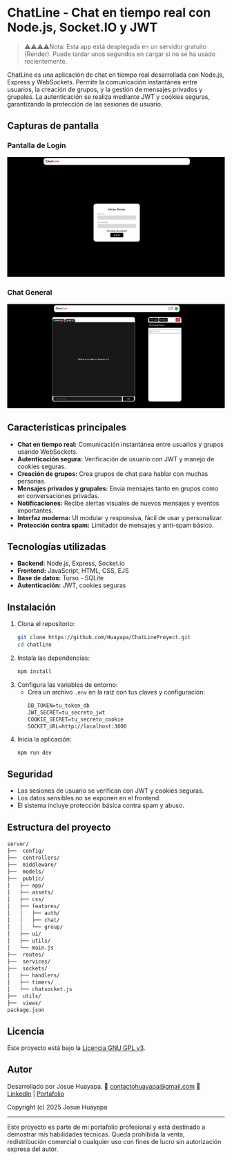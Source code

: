 # ChatLine - Chat en tiempo real con Node.js, Socket.IO y JWT
> ⚠️⚠️⚠️⚠️Nota: Esta app está desplegada en un servidor gratuito (Render). Puede tardar unos segundos en cargar si no se ha usado recientemente.

 ChatLine es una aplicación de chat en tiempo real desarrollada con Node.js, Express y WebSockets. Permite la comunicación instantánea entre usuarios, la creación de grupos, y la gestión de mensajes privados y grupales. La autenticación se realiza mediante JWT y cookies seguras, garantizando la protección de las sesiones de usuario.
## Capturas de pantalla

### Pantalla de Login
![Login](./readme-assets/login.png)

### Chat General 
![Chat](./readme-assets/chat.png)


## Características principales

- **Chat en tiempo real:** Comunicación instantánea entre usuarios y grupos usando WebSockets.
- **Autenticación segura:** Verificación de usuario con JWT y manejo de cookies seguras.
- **Creación de grupos:** Crea grupos de chat para hablar con muchas personas.
- **Mensajes privados y grupales:** Envía mensajes tanto en grupos como en conversaciones privadas.
- **Notificaciones:** Recibe alertas visuales de nuevos mensajes y eventos importantes.
- **Interfaz moderna:** UI modular y responsiva, fácil de usar y personalizar.
- **Protección contra spam:** Limitador de mensajes y anti-spam básico.

## Tecnologías utilizadas

- **Backend:** Node.js, Express, Socket.io
- **Frontend:** JavaScript, HTML, CSS, EJS
- **Base de datos:** Turso - SQLite
- **Autenticación:** JWT, cookies seguras

## Instalación

1. Clona el repositorio:
   ```bash
   git clone https://github.com/Huayapa/ChatLineProyect.git
   cd chatline
   ```
2. Instala las dependencias:
   ```bash
   npm install
   ```
3. Configura las variables de entorno:
   - Crea un archivo `.env` en la raíz con tus claves y configuración:
     ```env
     DB_TOKEN=tu_token_db
     JWT_SECRET=tu_secreto_jwt
     COOKIE_SECRET=tu_secreto_cookie
     SOCKET_URL=http://localhost:3000
     ```
4. Inicia la aplicación:
   ```bash
   npm run dev
   ```


## Seguridad

- Las sesiones de usuario se verifican con JWT y cookies seguras.
- Los datos sensibles no se exponen en el frontend.
- El sistema incluye protección básica contra spam y abuso.

## Estructura del proyecto

```
server/
├──  config/
├──  controllers/
├──  middleware/
├──  models/
├──  public/
│   ├── app/
│   ├── assets/
│   ├── css/
│   ├── features/
│   │   ├── auth/
│   │   ├── chat/
│   │   └── group/
│   ├── ui/
│   ├── utils/
│   └── main.js
├──  routes/
├──  services/
├──  sockets/
│   ├── handlers/
│   ├── timers/
│   └── chatsocket.js
├──  utils/
├──  views/
package.json
```

## Licencia

Este proyecto está bajo la [Licencia GNU GPL v3](https://www.gnu.org/licenses/gpl-3.0.html).

## Autor

Desarrollado por Josue Huayapa.
📧 contactohuayapa@gmail.com
💼 [LinkedIn](https://www.linkedin.com/in/josue-huayapa-630a19316/) | [Portafolio](https://portafolio-huayapa.vercel.app/)

Copyright (c) 2025 Josue Huayapa

---
Este proyecto es parte de mi portafolio profesional y está destinado a demostrar mis habilidades técnicas.
Queda prohibida la venta, redistribución comercial o cualquier uso con fines de lucro sin autorización expresa del autor.
